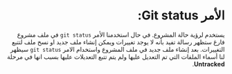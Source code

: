 <div dir="rtl" styyle="text-align:right">

# الأمر Git status:

يستخدم لرؤية حالة المشروع. في حال استخدمنا الأمر `git status` في ملف مشروع فارغ ستظهر رسالة تفيد بأنه لا يوجد تغييرات ويمكن إنشاء ملف جديد او نسخ ملف لتتبع التغييرات.
بعد إنشاء ملف جديد في ملف المشروع واستخدام الامر `git status` سيظهر لنا أسماء الملفات التي تم التعديل عليها ولم يتم تتبع التعديلات عليها بسبب انها في مرحلة **Untracked**.

</div>